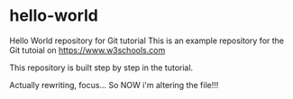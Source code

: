 # hello-world
Hello World repository for Git tutorial
This is an example repository for the Git tutoial on https://www.w3schools.com

This repository is built step by step in the tutorial.

Actually rewriting, focus... 
So NOW i'm altering the file!!!

